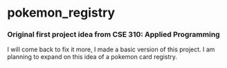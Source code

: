 # pokemon_registry
### Original first project idea from CSE 310: Applied Programming

I will come back to fix it more, I made a basic version of this project. I am planning to expand on this idea of a pokemon card registry.
